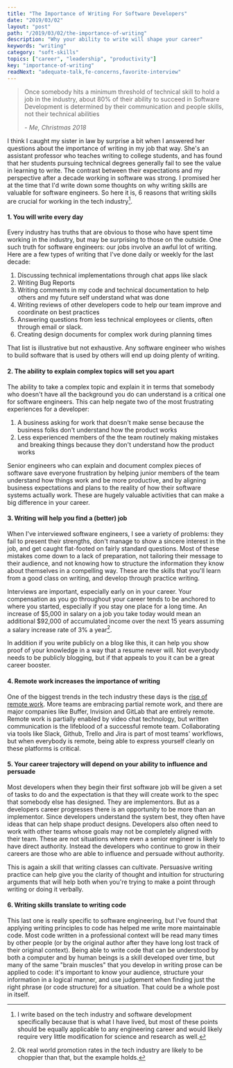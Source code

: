 ```yaml
---
title: "The Importance of Writing For Software Developers"
date: "2019/03/02"
layout: "post"
path: "/2019/03/02/the-importance-of-writing"
description: "Why your ability to write will shape your career"
keywords: "writing"
category: "soft-skills"
topics: ["career", "leadership", "productivity"]
key: "importance-of-writing"
readNext: "adequate-talk,fe-concerns,favorite-interview"
---
```


> Once somebody hits a minimum threshold of technical skill to hold a job in the industry, about 80% of their ability to succeed in Software Development is determined by their communication and people skills, not their technical abilities
>
> \- *Me, Christmas 2018*

I think I caught my sister in law by surprise a bit when I answered her questions about the importance of writing in my job that way.  She's an assistant professor who teaches writing to college students, and has found that her students pursuing technical degrees generally fail to see the value in learning to write.  The contrast between their expectations and my perspective after a decade working in software was strong.  I promised her at the time that I'd write down some thoughts on why writing skills are valuable for software engineers.  So here it is, 6 reasons that writing skills are crucial for working in the tech industry[^1].

#### 1. You will write every day

Every industry has truths that are obvious to those who have spent time working in the industry, but may be surprising to those on the outside.  One such truth for software engineers: our jobs involve an awful lot of writing.  Here are a few types of writing that I've done daily or weekly for the last decade:

1. Discussing technical implementations through chat apps like slack
2. Writing Bug Reports
3. Writing comments in my code and technical documentation to help others and my future self understand what was done
4. Writing reviews of other developers code to help our team improve and coordinate on best practices
5. Answering questions from less technical employees or clients, often through email or slack.
6. Creating design documents for complex work during planning times

That list is illustrative but not exhaustive.  Any software engineer who wishes to build software that is used by others will end up doing plenty of writing.

#### 2. The ability to explain complex topics will set you apart

The ability to take a complex topic and explain it in terms that somebody who doesn't have all the background you do can understand is a critical one for software engineers.  This can help negate two of the most frustrating experiences for a developer:

1. A business asking for work that doesn't make sense because the business folks don't understand how the product works
2. Less experienced members of the the team routinely making mistakes and breaking things because they don't understand how the product works

Senior engineers who can explain and document complex pieces of software save everyone frustration by helping junior members of the team understand how things work and be more productive, and by aligning business expectations and plans to the reality of how their software systems actually work.  These are hugely valuable activities that can make a big difference in your career.

#### 3. Writing will help you find a (better) job

When I've interviewed software engineers, I see a variety of problems: they fail to present their strengths, don't manage to show a sincere interest in the job, and get caught flat-footed on fairly standard questions.  Most of these mistakes come down to a lack of preparation, not tailoring their message to their audience, and not knowing how to structure the information they know about themselves in a compelling way.  These are the skills that you'll learn from a good class on writing, and develop through practice writing.

Interviews are important, especially early on in your career.  Your compensation as you go throughout your career tends to be anchored to where you started, especially if you stay one place for a long time.  An increase of $5,000 in salary on a job you take today would mean an additional $92,000 of accumulated income over the next 15 years assuming a salary increase rate of 3% a year[^2].

In addition if you write publicly on a blog like this, it can help you show proof of your knowledge in a way that a resume never will.  Not everybody needs to be publicly blogging, but if that appeals to you it can be a great career booster.

#### 4. Remote work increases the importance of writing

One of the biggest trends in the tech industry these days is the [rise of remote work](
https://www.zenefits.com/blog/remote-workforce-rise/). More teams are embracing partial remote work, and there are major companies like Buffer, Invision and GitLab that are entirely remote.  Remote work is partially enabled by video chat technology, but written communication is the lifeblood of a successful remote team. Collaborating via tools like Slack, Github, Trello and Jira is part of most teams' workflows, but when everybody is remote, being able to express yourself clearly on these platforms is critical.

#### 5. Your career trajectory will depend on your ability to influence and persuade

Most developers when they begin their first software job will be given a set of tasks to do and the expectation is that they will create work to the spec that somebody else has designed.  They are implementors.  But as a developers career progresses there is an opportunity to be more than an implementor.  Since developers understand the system best, they often have ideas that can help shape product designs.  Developers also often need to work with other teams whose goals may not be completely aligned with their team.  These are not situations where even a senior engineer is likely to have direct authority.  Instead the developers who continue to grow in their careers are those who are able to influence and persuade without authority.

This is again a skill that writing classes can cultivate.  Persuasive writing practice can help give you the clarity of thought and intuition for structuring arguments that will help both when you're trying to make a point through writing or doing it verbally.

#### 6. Writing skills translate to writing code

This last one is really specific to software engineering, but I've found that applying writing principles to code has helped me write more maintainable code.  Most code written in a professional context will be read many times by other people (or by the original author after they have long lost track of their original context).  Being able to write code that can be understood by both a computer and by human beings is a skill developed over time, but many of the same "brain muscles" that you develop in writing prose can be applied to code: it's important to know your audience, structure your information in a logical manner, and use judgement when finding just the right phrase (or code structure) for a situation.  That could be a whole post in itself.



[^1]: I write based on the tech industry and software development specifically because that is what I have lived, but most of these points should be equally applicable to any engineering career and would likely require very little modification for science and research as well.
[^2]: Ok real world promotion rates in the tech industry are likely to be choppier than that, but the example holds.
